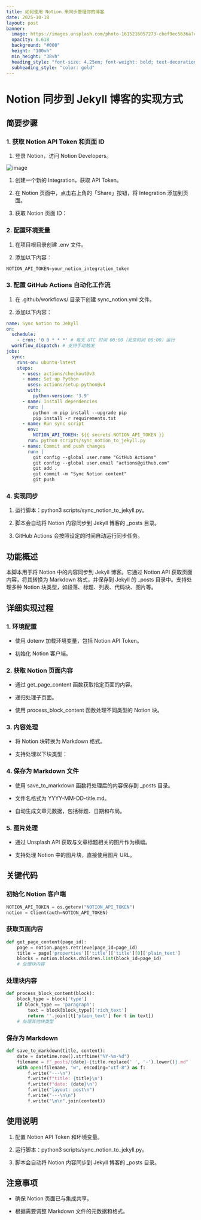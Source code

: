 ```yaml
---
title: 如何使用 Notion 来同步管理你的博客
date: 2025-10-18
layout: post
banner:
  image: https://images.unsplash.com/photo-1615216057273-cbef9ec5636a?crop=entropy&cs=tinysrgb&fit=max&fm=jpg&ixid=M3w2OTIwMzJ8MHwxfHJhbmRvbXx8fHx8fHx8fDE3NjA3ODI3ODB8&ixlib=rb-4.1.0&q=80&w=1080
  opacity: 0.618
  background: "#000"
  height: "100vh"
  min_height: "38vh"
  heading_style: "font-size: 4.25em; font-weight: bold; text-decoration: underline"
  subheading_style: "color: gold"
---
```


# Notion 同步到 Jekyll 博客的实现方式

## 简要步骤

### 1. 获取 Notion API Token 和页面 ID

1. 登录 Notion，访问 Notion Developers。

![image](https://prod-files-secure.s3.us-west-2.amazonaws.com/a7a0cc5a-89b9-4cda-8686-1fba0ca52f40/d19c1afe-dea5-4312-9333-786b0ba83054/image.png?X-Amz-Algorithm=AWS4-HMAC-SHA256&X-Amz-Content-Sha256=UNSIGNED-PAYLOAD&X-Amz-Credential=ASIAZI2LB4663AYIEBC7%2F20251018%2Fus-west-2%2Fs3%2Faws4_request&X-Amz-Date=20251018T101939Z&X-Amz-Expires=3600&X-Amz-Security-Token=IQoJb3JpZ2luX2VjEA8aCXVzLXdlc3QtMiJIMEYCIQCN1FtcoiAKCCbEh57rbif2kmO2FG49HwemV%2FsPUeBvRQIhAPpKk6B9hDcuX38j26hBAw%2BW576Mx%2FWMWgHufXXuaVdwKogECLj%2F%2F%2F%2F%2F%2F%2F%2F%2F%2FwEQABoMNjM3NDIzMTgzODA1IgzGPRwLW9YdjDkMS8Uq3AM5l9qK2ksFgKtdzdQCRw%2BOv9hh9qFDHMo0W%2BbROhDeMSyQ1VGZPkbk2JgU3b3uDevqMH1flOw2DZvZ2Jbi9gFIh7UipIhvGUSvrJFCrMO3Vst3Y35YNk7U%2BSI1a857fLpuOwhpAfHybTCWG2Y%2B4%2Fd7hwQ9WC4HbSjsIOQ7OVLx01uxU%2FGmoiiSQMkRNh4OyZeGKf%2FYCIQlCUA4EaEQf4zInssH3uGFFH7qItQMshS15bG2cySTTDnEMvQOFJ9TNgGG9PY6dmc9JPwo5MB%2FcuyWTdV2OFZ0Nn9VnzjET1%2Fu84AGzIdD9BvN7aL8YIJZlpMk3KXIkiQozGec0v13OtUmqcTo6ei8L079RiY2J4QT7LAaCrAMV8Nz6FrLreEr9MFxovFVp%2FBvoxZHSd4vLBEwiZetUygjObNXd4ST9dkJREiDFLwYL3%2BXcrXahdZUPrnlDRi%2BXNDaU6yNX9qRWTjqt5XrKRMcSXZqPPtFU17ndf6Djbz%2FkCekatW1pPJV0dSF%2F%2FWiXRYVXsIRFX0UhzVGy4lpXSwWkunRZoh8ywF0Ndo9EJvKjD3KYkwS5vtSfBQ9it9xCPaG4rwVJ7t2YOHFO3KO4hA0FpOGh0vMe6MM7geSmDcx5OuDC2y8ZzCX%2B8zHBjqkAQJ7zuSJUce0ALTFkltVu1XzC7BXOFKehNEnjrqysPl4isIjowKj7K5%2FkTRWyYv7cM8vQcWdK91C6R5hYOUKs2kcWRXcgnJZSCeReauml5UzVzDtlgqJjtHIahxaTDXXK2r429cHIYea%2BKeXX1TNi46l5dV9K2PfYd84IW85Iq4k8R5oA4b1Nc3k9vx932wd2QwW2sDpS3gh%2B4wuI%2BCDBFVWBiio&X-Amz-Signature=3b6776e6b91f8d6aef8c0c68f8931837bf781c7b1cda8ccc0c3b48529cfe78d6&X-Amz-SignedHeaders=host&x-amz-checksum-mode=ENABLED&x-id=GetObject)

1. 创建一个新的 Integration，获取 API Token。

1. 在 Notion 页面中，点击右上角的「Share」按钮，将 Integration 添加到页面。

1. 获取 Notion 页面 ID：


### 2. 配置环境变量

1. 在项目根目录创建 .env 文件。

1. 添加以下内容：

```javascript
NOTION_API_TOKEN=your_notion_integration_token
```

### 3. 配置 GitHub Actions 自动化工作流

1. 在 .github/workflows/ 目录下创建 sync_notion.yml 文件。

1. 添加以下内容：

```yaml
name: Sync Notion to Jekyll
on:
  schedule:
    - cron: '0 0 * * *' # 每天 UTC 时间 00:00（北京时间 08:00）运行
  workflow_dispatch: # 支持手动触发
jobs:
  sync:
    runs-on: ubuntu-latest
    steps:
      - uses: actions/checkout@v3
      - name: Set up Python
        uses: actions/setup-python@v4
        with:
          python-version: '3.9'
      - name: Install dependencies
        run: |
          python -m pip install --upgrade pip
          pip install -r requirements.txt
      - name: Run sync script
        env:
          NOTION_API_TOKEN: ${{ secrets.NOTION_API_TOKEN }}
        run: python scripts/sync_notion_to_jekyll.py
      - name: Commit and push changes
        run: |
          git config --global user.name "GitHub Actions"
          git config --global user.email "actions@github.com"
          git add .
          git commit -m "Sync Notion content"
          git push
```

### 4. 实现同步

1. 运行脚本：python3 scripts/sync_notion_to_jekyll.py。

1. 脚本会自动将 Notion 内容同步到 Jekyll 博客的 _posts 目录。

1. GitHub Actions 会按照设定的时间自动运行同步任务。

## 功能概述

本脚本用于将 Notion 中的内容同步到 Jekyll 博客。它通过 Notion API 获取页面内容，将其转换为 Markdown 格式，并保存到 Jekyll 的 _posts 目录中。支持处理多种 Notion 块类型，如段落、标题、列表、代码块、图片等。

## 详细实现过程

### 1. 环境配置

- 使用 dotenv 加载环境变量，包括 Notion API Token。

- 初始化 Notion 客户端。

### 2. 获取 Notion 页面内容

- 通过 get_page_content 函数获取指定页面的内容。

- 递归处理子页面。

- 使用 process_block_content 函数处理不同类型的 Notion 块。

### 3. 内容处理

- 将 Notion 块转换为 Markdown 格式。

- 支持处理以下块类型：


### 4. 保存为 Markdown 文件

- 使用 save_to_markdown 函数将处理后的内容保存到 _posts 目录。

- 文件名格式为 YYYY-MM-DD-title.md。

- 自动生成文章元数据，包括标题、日期和布局。

### 5. 图片处理

- 通过 Unsplash API 获取与文章标题相关的图片作为横幅。

- 支持处理 Notion 中的图片块，直接使用图片 URL。

## 关键代码

### 初始化 Notion 客户端

```python
NOTION_API_TOKEN = os.getenv("NOTION_API_TOKEN")
notion = Client(auth=NOTION_API_TOKEN)
```

### 获取页面内容

```python
def get_page_content(page_id):
    page = notion.pages.retrieve(page_id=page_id)
    title = page['properties']['title']['title'][0]['plain_text']
    blocks = notion.blocks.children.list(block_id=page_id)
    # 处理块内容
```

### 处理块内容

```python
def process_block_content(block):
    block_type = block['type']
    if block_type == 'paragraph':
        text = block[block_type]['rich_text']
        return ''.join([t['plain_text'] for t in text])
    # 处理其他块类型
```

### 保存为 Markdown

```python
def save_to_markdown(title, content):
    date = datetime.now().strftime("%Y-%m-%d")
    filename = f"_posts/{date}-{title.replace(' ', '-').lower()}.md"
    with open(filename, "w", encoding="utf-8") as f:
        f.write("---\n")
        f.write(f"title: {title}\n")
        f.write(f"date: {date}\n")
        f.write("layout: post\n")
        f.write("---\n\n")
        f.write("\n\n".join(content))
```

## 使用说明

1. 配置 Notion API Token 和环境变量。

1. 运行脚本：python3 scripts/sync_notion_to_jekyll.py。

1. 脚本会自动将 Notion 内容同步到 Jekyll 博客的 _posts 目录。

## 注意事项

- 确保 Notion 页面已与集成共享。

- 根据需要调整 Markdown 文件的元数据和格式。